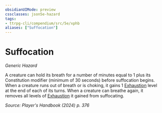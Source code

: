```yaml
---
obsidianUIMode: preview
cssclasses: json5e-hazard
tags:
- ttrpg-cli/compendium/src/5e/xphb
aliases: ["Suffocation"]
---
```

# Suffocation
*Generic Hazard*  

A creature can hold its breath for a number of minutes equal to 1 plus its Constitution modifier (minimum of 30 seconds) before suffocation begins. When a creature runs out of breath or is choking, it gains 1 [Exhaustion](2-Mechanics/CLI/rules/conditions.md#Exhaustion) level at the end of each of its turns. When a creature can breathe again, it removes all levels of [Exhaustion](2-Mechanics/CLI/rules/conditions.md#Exhaustion) it gained from suffocating.

*Source: Player's Handbook (2024) p. 376*